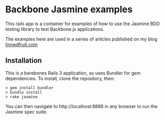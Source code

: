 # Backbone Jasmine examples

This rails app is a container for examples of how to use the Jasmine BDD testing library to test Backbone.js applications.

The examples here are used in a series of articles published on my blog [tinnedfruit.com](http://tinnedfruit.com/2011/03/03/testing-backbone-apps-with-jasmine-sinon.html)

## Installation

This is a barebones Rails 3 application, so uses Bundler for gem dependencies. To install, clone the repository, then:

    > gem install bundler
    > bundle install
    > rake jasmine
  
You can then navigate to http://localhost:8888 in any browser to run the Jasmine spec suite.
